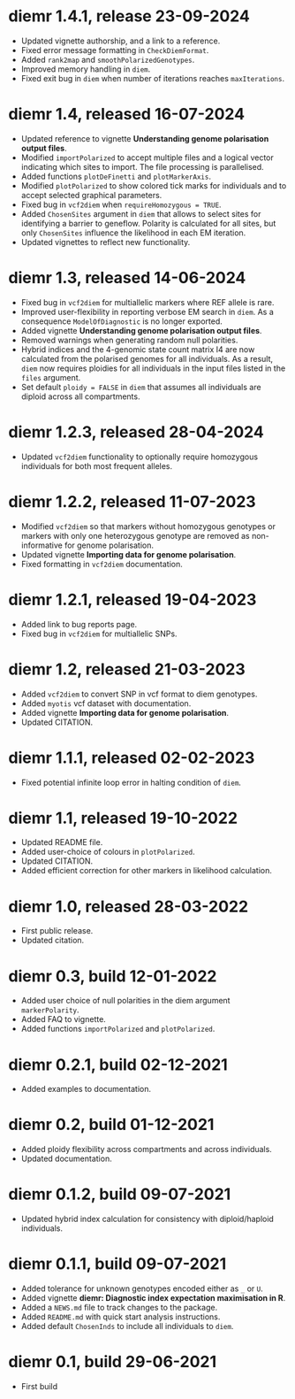 # diemr 1.4.1, release 23-09-2024

- Updated vignette authorship, and a link to a reference. 
- Fixed error message formatting in `CheckDiemFormat`.
- Added `rank2map` and `smoothPolarizedGenotypes`.
- Improved memory handling in `diem`.
- Fixed exit bug in `diem` when number of iterations reaches `maxIterations`. 

# diemr 1.4, released 16-07-2024

- Updated reference to vignette **Understanding genome polarisation output files**.
- Modified `importPolarized` to accept multiple files and a logical vector indicating which sites to import. The file processing is parallelised.
- Added functions `plotDeFinetti` and `plotMarkerAxis`.
- Modified `plotPolarized` to show colored tick marks for individuals and to accept selected graphical parameters.
- Fixed bug in `vcf2diem` when `requireHomozygous = TRUE`.
- Added `ChosenSites` argument in `diem` that allows to select sites for identifying a barrier to geneflow. Polarity is calculated for all sites, but only `ChosenSites` influence the likelihood in each EM iteration.
- Updated vignettes to reflect new functionality.

# diemr 1.3, released 14-06-2024

- Fixed bug in `vcf2diem` for multiallelic markers where REF allele is rare.
- Improved user-flexibility in reporting verbose EM search in `diem`. As a consequence `ModelOfDiagnostic` is no longer exported.
- Added vignette **Understanding genome polarisation output files**.
- Removed warnings when generating random null polarities.
- Hybrid indices and the 4-genomic state count matrix I4 are now calculated from the polarised genomes for all individuals. As a result, `diem` now requires ploidies for all individuals in the input files listed in the `files` argument.
- Set default `ploidy = FALSE` in `diem` that assumes all individuals are diploid across all compartments. 



# diemr 1.2.3, released 28-04-2024

- Updated `vcf2diem` functionality to optionally require homozygous individuals for both most frequent alleles.



# diemr 1.2.2, released 11-07-2023 

- Modified `vcf2diem` so that markers without homozygous genotypes or markers with only one heterozygous genotype are removed as non-informative for genome polarisation.
- Updated vignette **Importing data for genome polarisation**.
- Fixed formatting in `vcf2diem` documentation.


# diemr 1.2.1, released 19-04-2023

- Added link to bug reports page.
- Fixed bug in `vcf2diem` for multiallelic SNPs.


# diemr 1.2, released 21-03-2023

- Added `vcf2diem` to convert SNP in vcf format to diem genotypes.
- Added `myotis` vcf dataset with documentation.
- Added vignette **Importing data for genome polarisation**.
- Updated CITATION.



# diemr 1.1.1, released 02-02-2023

- Fixed potential infinite loop error in halting condition of `diem`.



# diemr 1.1, released 19-10-2022

- Updated README file.
- Added user-choice of colours in `plotPolarized`.
- Updated CITATION.
- Added efficient correction for other markers in likelihood calculation. 



# diemr 1.0, released 28-03-2022

- First public release.
- Updated citation.


# diemr 0.3, build 12-01-2022

- Added user choice of null polarities in the diem argument `markerPolarity`.
- Added FAQ to vignette.
- Added functions `importPolarized` and `plotPolarized`.


# diemr 0.2.1, build 02-12-2021

- Added examples to documentation.


# diemr 0.2, build 01-12-2021

- Added ploidy flexibility across compartments and across individuals.
- Updated documentation.


# diemr 0.1.2, build 09-07-2021

- Updated hybrid index calculation for consistency with diploid/haploid individuals.


# diemr 0.1.1, build 09-07-2021

- Added tolerance for unknown genotypes encoded either as `_` or `U`.
- Added vignette **diemr: Diagnostic index expectation maximisation in R**.
- Added a `NEWS.md` file to track changes to the package.
- Added `README.md` with quick start analysis instructions.
- Added default `ChosenInds` to include all individuals to `diem`. 


# diemr 0.1, build 29-06-2021

- First build
